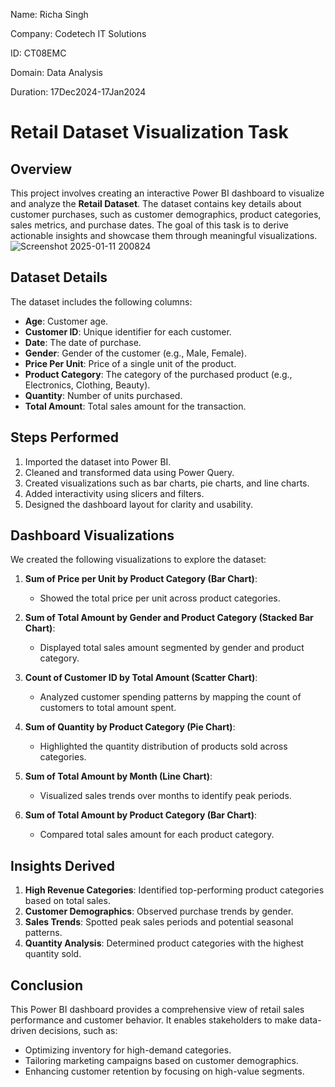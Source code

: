 Name: Richa Singh

Company: Codetech IT Solutions

ID: CT08EMC

Domain: Data Analysis

Duration: 17Dec2024-17Jan2024

# Retail Dataset Visualization Task

## **Overview**
This project involves creating an interactive Power BI dashboard to visualize and analyze the **Retail Dataset**. The dataset contains key details about customer purchases, such as customer demographics, product categories, sales metrics, and purchase dates. The goal of this task is to derive actionable insights and showcase them through meaningful visualizations.
![Screenshot 2025-01-11 200824](https://github.com/user-attachments/assets/e042b095-8209-4602-9b0f-4c46b6191fba)

## **Dataset Details**
The dataset includes the following columns:

- **Age**: Customer age.
- **Customer ID**: Unique identifier for each customer.
- **Date**: The date of purchase.
- **Gender**: Gender of the customer (e.g., Male, Female).
- **Price Per Unit**: Price of a single unit of the product.
- **Product Category**: The category of the purchased product (e.g., Electronics, Clothing, Beauty).
- **Quantity**: Number of units purchased.
- **Total Amount**: Total sales amount for the transaction.


## **Steps Performed**
1. Imported the dataset into Power BI.
2. Cleaned and transformed data using Power Query.
3. Created visualizations such as bar charts, pie charts, and line charts.
4. Added interactivity using slicers and filters.
5. Designed the dashboard layout for clarity and usability.


## **Dashboard Visualizations**
We created the following visualizations to explore the dataset:

1. **Sum of Price per Unit by Product Category (Bar Chart)**:
   - Showed the total price per unit across product categories.

2. **Sum of Total Amount by Gender and Product Category (Stacked Bar Chart)**:
   - Displayed total sales amount segmented by gender and product category.

3. **Count of Customer ID by Total Amount (Scatter Chart)**:
   - Analyzed customer spending patterns by mapping the count of customers to total amount spent.

4. **Sum of Quantity by Product Category (Pie Chart)**:
   - Highlighted the quantity distribution of products sold across categories.

5. **Sum of Total Amount by Month (Line Chart)**:
   - Visualized sales trends over months to identify peak periods.

6. **Sum of Total Amount by Product Category (Bar Chart)**:
   - Compared total sales amount for each product category.


## **Insights Derived**
1. **High Revenue Categories**: Identified top-performing product categories based on total sales.
2. **Customer Demographics**: Observed purchase trends by gender.
3. **Sales Trends**: Spotted peak sales periods and potential seasonal patterns.
4. **Quantity Analysis**: Determined product categories with the highest quantity sold.


## **Conclusion**
This Power BI dashboard provides a comprehensive view of retail sales performance and customer behavior. It enables stakeholders to make data-driven decisions, such as:
- Optimizing inventory for high-demand categories.
- Tailoring marketing campaigns based on customer demographics.
- Enhancing customer retention by focusing on high-value segments.






